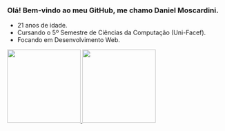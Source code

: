 ### Olá! Bem-vindo ao meu GitHub, me chamo Daniel Moscardini.
- 21 anos de idade. 
- Cursando o 5º Semestre de Ciências da Computação (Uni-Facef).
- Focando em Desenvolvimento Web.


 <div>
  <a href="https://github.com/danielmoscardini">
  <img height="170em" src="https://github-readme-stats.vercel.app/api?username=danielmoscardini&show_icons=true&theme=dracula&include_all_commits=true&count_private=true"/>
  <img height="170em" src="https://github-readme-stats.vercel.app/api/top-langs/?username=danielmoscardini&layout=compact&langs_count=7&theme=dracula"/>
</div>
